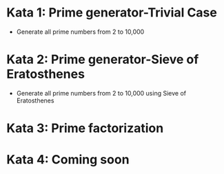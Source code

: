 # Kata 1: Prime generator-Trivial Case
* Generate all prime numbers from 2 to 10,000 
# Kata 2: Prime generator-Sieve of Eratosthenes
* Generate all prime numbers from 2 to 10,000 using Sieve of Eratosthenes
# Kata 3: Prime factorization
# Kata 4: Coming soon